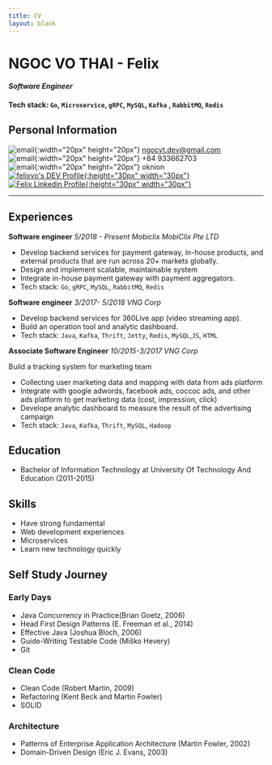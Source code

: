 ```yaml
---
title: CV
layout: blank
---
```

# NGOC VO THAI - Felix
#### *Software Engineer*
#### Tech stack: `Go`, `Microservice`, `gRPC`, `MySQL`, `Kafka` , `RabbitMQ`, `Redis`
## Personal Information
<span>![email](/assets/images/icons/email.svg){:width="20px" height="20px"}</span> <ngocvt.dev@gmail.com>  
<span>![email](/assets/images/icons/phone-solid.svg){:width="20px" height="20px"}</span> +84 933662703  
<span>![email](/assets/images/icons/skype-brands.svg){:width="20px" height="20px"}</span> oknion  
<a href="https://dev.to/felixvo" target="_blank">
![felixvo's DEV Profile](/assets/images/icons/dev-brands.svg){:height="30px" width="30px"}
</a>
<a href="https://www.linkedin.com/in/felix-vo/" target="_blank">
![Felix Linkedin Profile](/assets/images/icons/linkedin-brands.svg){:height="30px" width="30px"}
</a>

-------
## Experiences
**Software engineer**  *5/2018 - Present*
*Mobiclix MobiClix Pte LTD*

- Develop backend services for payment gateway, in-house products, and external products that are run across 20+ markets globally.
- Design and implement scalable, maintainable system
- Integrate in-house payment gateway with payment aggregators.
- Tech stack: `Go`, `gRPC`, `MySQL`, `RabbitMQ`, `Redis`

**Software engineer**  *3/2017- 5/2018*
*VNG Corp*

- Develop backend services for 360Live app (video streaming app).
- Build an operation tool and analytic dashboard.
- Tech stack: `Java`, `Kafka`, `Thrift`, `Jetty`, `Redis`, `MySQL`,`JS`, `HTML`

**Associate Software Engineer** *10/2015-3/2017*
*VNG Corp*

Build a tracking system for marketing team
- Collecting user marketing data and mapping with data from ads platform
- Integrate with google adwords, facebook ads, coccoc ads, and other ads platform to get marketing data (cost, impression, click)
- Develope analytic dashboard to measure the result of the advertising campaign
- Tech stack: `Java`, `Kafka`, `Thrift`, `MySQL`, `Hadoop`

## Education
- Bachelor of Information Technology at University Of Technology And Education (2011-2015)

## Skills
- Have strong fundamental
- Web development experiences
- Microservices
- Learn new technology quickly

## Self Study Journey
### Early Days
- Java Concurrency in Practice(Brian Goetz, 2006)
- Head First Design Patterns (E. Freeman et al., 2014)
- Effective Java (Joshua Bloch, 2006)
- Guide-Writing Testable Code (Miško Hevery)
- Git

### Clean Code
- Clean Code (Robert Martin, 2009)
- Refactoring (Kent Beck and Martin Fowler)
- SOLID

### Architecture
- Patterns of Enterprise Application Architecture (Martin Fowler, 2002)
- Domain-Driven Design (Eric J. Evans, 2003)
